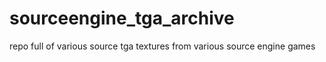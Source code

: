 # sourceengine_tga_archive
repo full of various source tga textures from various source engine games
